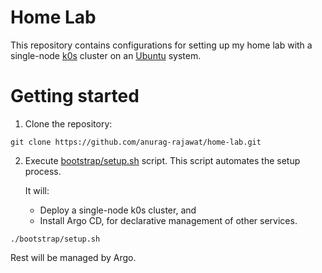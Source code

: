# Home Lab

This repository contains configurations for setting up my home lab with a single-node [k0s](https://k0sproject.io/) cluster on an [Ubuntu](https://ubuntu.com/download) system.

# Getting started

1. Clone the repository:
```shell
git clone https://github.com/anurag-rajawat/home-lab.git
```

2. Execute [bootstrap/setup.sh](bootstrap/setup.sh) script. This script automates the setup process.

    It will:
    - Deploy a single-node k0s cluster, and
    - Install Argo CD, for declarative management of other services.

```shell
./bootstrap/setup.sh
```

Rest will be managed by Argo.